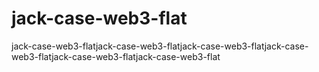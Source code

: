 # jack-case-web3-flat
jack-case-web3-flatjack-case-web3-flatjack-case-web3-flatjack-case-web3-flatjack-case-web3-flatjack-case-web3-flat
